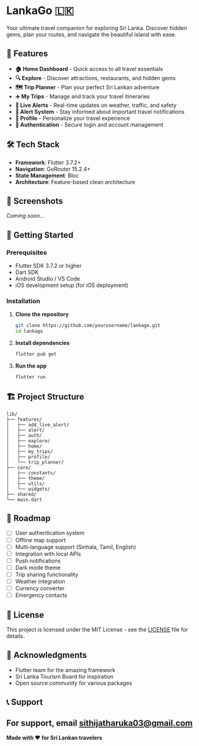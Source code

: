 # LankaGo 🇱🇰

Your ultimate travel companion for exploring Sri Lanka. Discover hidden gems, plan your routes, and navigate the beautiful island with ease.

## 🌟 Features

- **🏠 Home Dashboard** - Quick access to all travel essentials
- **🔍 Explore** - Discover attractions, restaurants, and hidden gems
- **🗺️ Trip Planner** - Plan your perfect Sri Lankan adventure
- **✈️ My Trips** - Manage and track your travel itineraries
- **🚨 Live Alerts** - Real-time updates on weather, traffic, and safety
- **📱 Alert System** - Stay informed about important travel notifications
- **👤 Profile** - Personalize your travel experience
- **🔐 Authentication** - Secure login and account management

## 🛠️ Tech Stack

- **Framework**: Flutter 3.7.2+
- **Navigation**: GoRouter 15.2.4+
- **State Management**: Bloc
- **Architecture**: Feature-based clean architecture

## 📱 Screenshots

_Coming soon..._

## 🚀 Getting Started

### Prerequisites

- Flutter SDK 3.7.2 or higher
- Dart SDK
- Android Studio / VS Code
- iOS development setup (for iOS deployment)

### Installation

1. **Clone the repository**

   ```bash
   git clone https://github.com/yourusername/lankago.git
   cd lankago
   ```

2. **Install dependencies**

   ```bash
   flutter pub get
   ```

3. **Run the app**
   ```bash
   flutter run
   ```

## 🏗️ Project Structure

```
lib/
├── features/
│   ├── add_live_alert/
│   ├── alert/
│   ├── auth/
│   ├── explore/
│   ├── home/
│   ├── my_trips/
│   ├── profile/
│   └── trip_planner/
├── core/
│   ├── constants/
│   ├── theme/
│   ├── utils/
│   └── widgets/
├── shared/
└── main.dart
```

## 🎯 Roadmap

- [ ] User authentication system
- [ ] Offline map support
- [ ] Multi-language support (Sinhala, Tamil, English)
- [ ] Integration with local APIs
- [ ] Push notifications
- [ ] Dark mode theme
- [ ] Trip sharing functionality
- [ ] Weather integration
- [ ] Currency converter
- [ ] Emergency contacts

<!-- ## 🤝 Contributing -->

<!-- We welcome contributions! Please follow these steps:

1. Fork the repository
2. Create a feature branch (`git checkout -b feature/amazing-feature`)
3. Commit your changes (`git commit -m 'Add amazing feature'`)
4. Push to the branch (`git push origin feature/amazing-feature`)
5. Open a Pull Request -->

## 📄 License

This project is licensed under the MIT License - see the [LICENSE](LICENSE) file for details.

## 🙏 Acknowledgments

- Flutter team for the amazing framework
- Sri Lanka Tourism Board for inspiration
- Open source community for various packages

## 📞 Support

## For support, email sithijatharuka03@gmail.com

**Made with ❤️ for Sri Lankan travelers**
